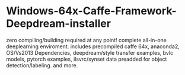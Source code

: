 # Windows-64x-Caffe-Framework-Deepdream-installer
 zero compiling/building required at any point!  complete all-in-one deeplearning enviroment. includes precompiled caffe 64x, anaconda2, OS/Vs2013 Dependencies, deepdream/style transfer examples, bvlc models, pytorch examples, ilsvrc/synset data preadded for object detection/labeling. and more. 
